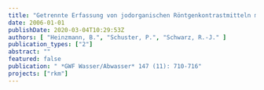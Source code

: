 ```yaml
---
title: "Getrennte Erfassung von jodorganischen Röntgenkontrastmitteln mit mobilen Urinbehältern in zwei Krankenhäusern - Ergebnisse der Testphase"
date: 2006-01-01
publishDate: 2020-03-04T10:29:53Z
authors: [ "Heinzmann, B.", "Schuster, P.", "Schwarz, R.-J." ]
publication_types: ["2"]
abstract: ""
featured: false
publication: " *GWF Wasser/Abwasser* 147 (11): 710-716"
projects: ["rkm"]
---
```


